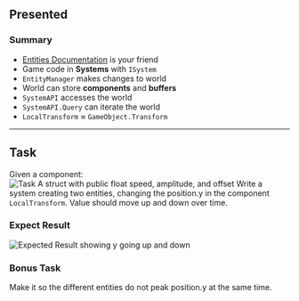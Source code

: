 ## Presented

### Summary
- [Entities Documentation][EntitiesDocs] is your friend
- Game code in **Systems** with `ISystem`
- `EntityManager` makes changes to world
- World can store **components** and **buffers**
- `SystemAPI` accesses the world
- `SystemAPI.Query` can iterate the world
- `LocalTransform` ≈ `GameObject.Transform`

---------

## Task
Given a component:
![Task A struct with public float speed, amplitude, and offset](Resources/TaskAStruct.png)
Write a system creating two entities, changing the position.y in the component `LocalTransform`. Value should move up and down over time.

### Expect Result
![Expected Result showing y going up and down](Resources/TaskAExpectedResult.gif)
### Bonus Task
Make it so the different entities do not peak position.y at the same time.

[EntitiesDocs]: https://docs.unity3d.com/Packages/com.unity.entities@latest